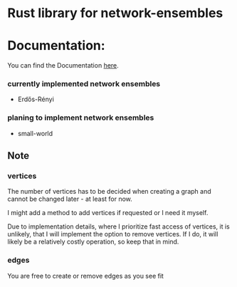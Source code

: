 # Rust library for network-ensembles

# Documentation:

You can find the Documentation [here](https://www.yfeld.de/lib/doc/net_ensembles/).

### currently implemented network ensembles

* Erdős-Rényi

### planing to implement network ensembles

* small-world

## Note

### vertices

The number of vertices has to be decided when creating a graph and cannot be changed later - at least for now.

I might add a method to add vertices if requested or I need it myself.

Due to implementation details, where I prioritize fast access of vertices,
it is unlikely, that I will implement the option to remove vertices.
If I do, it will likely be a relatively costly operation, so keep that in mind.

### edges

You are free to create or remove edges as you see fit
